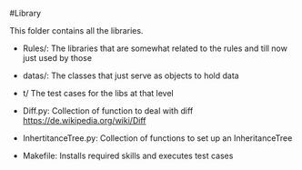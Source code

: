 #Library

This folder contains all the libraries.


* Rules/: The libraries that are somewhat related to the rules and till now just used by those
* datas/: The classes that just serve as objects to hold data
* t/ The test cases for the libs at that level

* Diff.py: Collection of function to deal with diff https://de.wikipedia.org/wiki/Diff
* InhertitanceTree.py: Collection of functions to set up an InheritanceTree
* Makefile: Installs required skills and executes test cases
